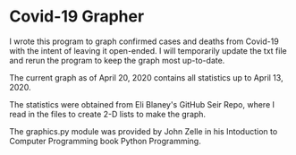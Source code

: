 # Covid-19 Grapher
 I wrote this program to graph confirmed cases and deaths from Covid-19 with the intent of leaving it open-ended.
 I will temporarily update the txt file and rerun the program to keep the graph most up-to-date.
 
 The current graph as of April 20, 2020 contains all statistics up to April 13, 2020.
 
 The statistics were obtained from Eli Blaney's GitHub Seir Repo, where I read in the files to create 2-D lists to
 make the graph.

The graphics.py module was provided by John Zelle in his Intoduction to Computer Programming book Python Programming.
